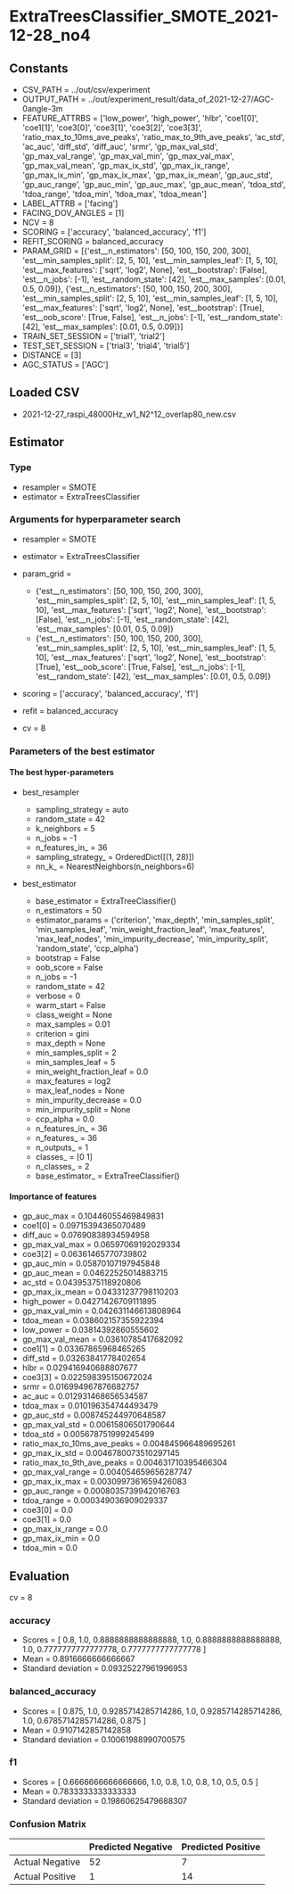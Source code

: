 # ExtraTreesClassifier_SMOTE_2021-12-28_no4
## Constants
- CSV_PATH = ../out/csv/experiment
- OUTPUT_PATH = ../out/experiment_result/data_of_2021-12-27/AGC-0angle-3m
- FEATURE_ATTRBS = ['low_power', 'high_power', 'hlbr', 'coe1[0]', 'coe1[1]', 'coe3[0]', 'coe3[1]', 'coe3[2]', 'coe3[3]', 'ratio_max_to_10ms_ave_peaks', 'ratio_max_to_9th_ave_peaks', 'ac_std', 'ac_auc', 'diff_std', 'diff_auc', 'srmr', 'gp_max_val_std', 'gp_max_val_range', 'gp_max_val_min', 'gp_max_val_max', 'gp_max_val_mean', 'gp_max_ix_std', 'gp_max_ix_range', 'gp_max_ix_min', 'gp_max_ix_max', 'gp_max_ix_mean', 'gp_auc_std', 'gp_auc_range', 'gp_auc_min', 'gp_auc_max', 'gp_auc_mean', 'tdoa_std', 'tdoa_range', 'tdoa_min', 'tdoa_max', 'tdoa_mean']
- LABEL_ATTRB = ['facing']
- FACING_DOV_ANGLES = [1]
- NCV = 8
- SCORING = ['accuracy', 'balanced_accuracy', 'f1']
- REFIT_SCORING = balanced_accuracy
- PARAM_GRID = [{'est__n_estimators': [50, 100, 150, 200, 300], 'est__min_samples_split': [2, 5, 10], 'est__min_samples_leaf': [1, 5, 10], 'est__max_features': ['sqrt', 'log2', None], 'est__bootstrap': [False], 'est__n_jobs': [-1], 'est__random_state': [42], 'est__max_samples': [0.01, 0.5, 0.09]}, {'est__n_estimators': [50, 100, 150, 200, 300], 'est__min_samples_split': [2, 5, 10], 'est__min_samples_leaf': [1, 5, 10], 'est__max_features': ['sqrt', 'log2', None], 'est__bootstrap': [True], 'est__oob_score': [True, False], 'est__n_jobs': [-1], 'est__random_state': [42], 'est__max_samples': [0.01, 0.5, 0.09]}]
- TRAIN_SET_SESSION = ['trial1', 'trial2']
- TEST_SET_SESSION = ['trial3', 'trial4', 'trial5']
- DISTANCE = [3]
- AGC_STATUS = ['AGC']

## Loaded CSV
- 2021-12-27_raspi_48000Hz_w1_N2^12_overlap80_new.csv

## Estimator
### Type
- resampler = SMOTE
- estimator = ExtraTreesClassifier

### Arguments for hyperparameter search
- resampler = SMOTE
- estimator = ExtraTreesClassifier
- param_grid = 
	- {'est__n_estimators': [50, 100, 150, 200, 300], 'est__min_samples_split': [2, 5, 10], 'est__min_samples_leaf': [1, 5, 10], 'est__max_features': ['sqrt', 'log2', None], 'est__bootstrap': [False], 'est__n_jobs': [-1], 'est__random_state': [42], 'est__max_samples': [0.01, 0.5, 0.09]}
	- {'est__n_estimators': [50, 100, 150, 200, 300], 'est__min_samples_split': [2, 5, 10], 'est__min_samples_leaf': [1, 5, 10], 'est__max_features': ['sqrt', 'log2', None], 'est__bootstrap': [True], 'est__oob_score': [True, False], 'est__n_jobs': [-1], 'est__random_state': [42], 'est__max_samples': [0.01, 0.5, 0.09]}

- scoring = ['accuracy', 'balanced_accuracy', 'f1']
- refit = balanced_accuracy
- cv = 8

### Parameters of the best estimator
#### The best hyper-parameters
- best_resampler
	- sampling_strategy = auto
	- random_state = 42
	- k_neighbors = 5
	- n_jobs = -1
	- n_features_in_ = 36
	- sampling_strategy_ = OrderedDict([(1, 28)])
	- nn_k_ = NearestNeighbors(n_neighbors=6)

- best_estimator
	- base_estimator = ExtraTreeClassifier()
	- n_estimators = 50
	- estimator_params = ('criterion', 'max_depth', 'min_samples_split', 'min_samples_leaf', 'min_weight_fraction_leaf', 'max_features', 'max_leaf_nodes', 'min_impurity_decrease', 'min_impurity_split', 'random_state', 'ccp_alpha')
	- bootstrap = False
	- oob_score = False
	- n_jobs = -1
	- random_state = 42
	- verbose = 0
	- warm_start = False
	- class_weight = None
	- max_samples = 0.01
	- criterion = gini
	- max_depth = None
	- min_samples_split = 2
	- min_samples_leaf = 5
	- min_weight_fraction_leaf = 0.0
	- max_features = log2
	- max_leaf_nodes = None
	- min_impurity_decrease = 0.0
	- min_impurity_split = None
	- ccp_alpha = 0.0
	- n_features_in_ = 36
	- n_features_ = 36
	- n_outputs_ = 1
	- classes_ = [0 1]
	- n_classes_ = 2
	- base_estimator_ = ExtraTreeClassifier()

#### Importance of features
- gp_auc_max = 0.10446055469849831
- coe1[0] = 0.09715394365070489
- diff_auc = 0.07690838934594958
- gp_max_val_max = 0.06597069192029334
- coe3[2] = 0.06361465770739802
- gp_auc_min = 0.05870107197945848
- gp_auc_mean = 0.04622525014883715
- ac_std = 0.04395375118920806
- gp_max_ix_mean = 0.04331237798110203
- high_power = 0.04271426709111895
- gp_max_val_min = 0.042631146613808964
- tdoa_mean = 0.038602157355922394
- low_power = 0.03814392860555602
- gp_max_val_mean = 0.03610785417682092
- coe1[1] = 0.03367865968465265
- diff_std = 0.03263841778402654
- hlbr = 0.029416940688807677
- coe3[3] = 0.022598395150672024
- srmr = 0.016994967876682757
- ac_auc = 0.012931468656534587
- tdoa_max = 0.010196354744493479
- gp_auc_std = 0.008745244970648587
- gp_max_val_std = 0.00615806501790644
- tdoa_std = 0.005678751999245499
- ratio_max_to_10ms_ave_peaks = 0.004845966489695261
- gp_max_ix_std = 0.0046780073510297145
- ratio_max_to_9th_ave_peaks = 0.004631710395466304
- gp_max_val_range = 0.004054659656287747
- gp_max_ix_max = 0.0030997361659426083
- gp_auc_range = 0.0008035739942016763
- tdoa_range = 0.000349036909029337
- coe3[0] = 0.0
- coe3[1] = 0.0
- gp_max_ix_range = 0.0
- gp_max_ix_min = 0.0
- tdoa_min = 0.0

## Evaluation
cv = 8
### accuracy
- Scores = [ 0.8, 1.0, 0.8888888888888888, 1.0, 0.8888888888888888, 1.0, 0.7777777777777778, 0.7777777777777778 ]
- Mean = 0.8916666666666667
- Standard deviation = 0.09325227961996953

### balanced_accuracy
- Scores = [ 0.875, 1.0, 0.9285714285714286, 1.0, 0.9285714285714286, 1.0, 0.6785714285714286, 0.875 ]
- Mean = 0.9107142857142858
- Standard deviation = 0.10061988990700575

### f1
- Scores = [ 0.6666666666666666, 1.0, 0.8, 1.0, 0.8, 1.0, 0.5, 0.5 ]
- Mean = 0.7833333333333333
- Standard deviation = 0.19860625479688307

### Confusion Matrix
|  | Predicted Negative | Predicted Positive |
| --- | --- | --- |
| Actual Negative | 52 | 7 |
| Actual Positive | 1 | 14 |

      